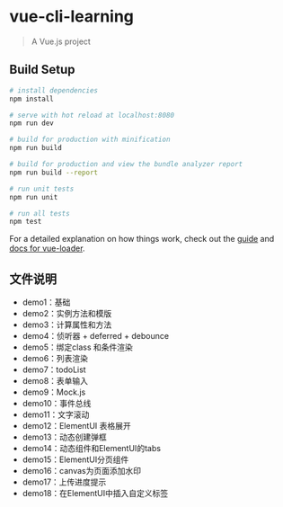 # vue-cli-learning

> A Vue.js project

## Build Setup

``` bash
# install dependencies
npm install

# serve with hot reload at localhost:8080
npm run dev

# build for production with minification
npm run build

# build for production and view the bundle analyzer report
npm run build --report

# run unit tests
npm run unit

# run all tests
npm test
```

For a detailed explanation on how things work, check out the [guide](http://vuejs-templates.github.io/webpack/) and [docs for vue-loader](http://vuejs.github.io/vue-loader).

## 文件说明

- demo1：基础
- demo2：实例方法和模版
- demo3：计算属性和方法
- demo4：侦听器 + deferred + debounce
- demo5：绑定class 和条件渲染
- demo6：列表渲染
- demo7：todoList
- demo8：表单输入
- demo9：Mock.js
- demo10：事件总线
- demo11：文字滚动
- demo12：ElementUI 表格展开
- demo13：动态创建弹框
- demo14：动态组件和ElementUI的tabs
- demo15：ElementUI分页组件
- demo16：canvas为页面添加水印
- demo17：上传进度提示
- demo18：在ElementUI中插入自定义标签
